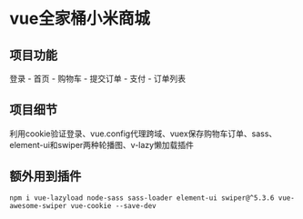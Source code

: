 # vue全家桶小米商城

## 项目功能
登录 - 首页 - 购物车 - 提交订单 - 支付 - 订单列表

## 项目细节
利用cookie验证登录、vue.config代理跨域、vuex保存购物车订单、sass、element-ui和swiper两种轮播图、v-lazy懒加载插件

## 额外用到插件
```
npm i vue-lazyload node-sass sass-loader element-ui swiper@^5.3.6 vue-awesome-swiper vue-cookie --save-dev
```